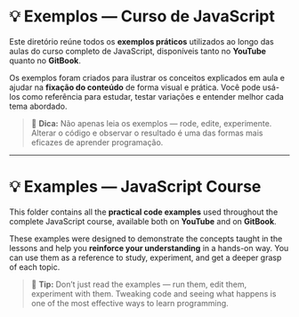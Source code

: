 # 💡 Exemplos — Curso de JavaScript

Este diretório reúne todos os **exemplos práticos** utilizados ao longo das aulas do curso completo de JavaScript, disponíveis tanto no **YouTube** quanto no **GitBook**.

Os exemplos foram criados para ilustrar os conceitos explicados em aula e ajudar na **fixação do conteúdo** de forma visual e prática. Você pode usá-los como referência para estudar, testar variações e entender melhor cada tema abordado.

> 🎯 **Dica:** Não apenas leia os exemplos — rode, edite, experimente. Alterar o código e observar o resultado é uma das formas mais eficazes de aprender programação.

---

# 💡 Examples — JavaScript Course

This folder contains all the **practical code examples** used throughout the complete JavaScript course, available both on **YouTube** and on **GitBook**.

These examples were designed to demonstrate the concepts taught in the lessons and help you **reinforce your understanding** in a hands-on way. You can use them as a reference to study, experiment, and get a deeper grasp of each topic.

> 🎯 **Tip:** Don’t just read the examples — run them, edit them, experiment with them. Tweaking code and seeing what happens is one of the most effective ways to learn programming.
